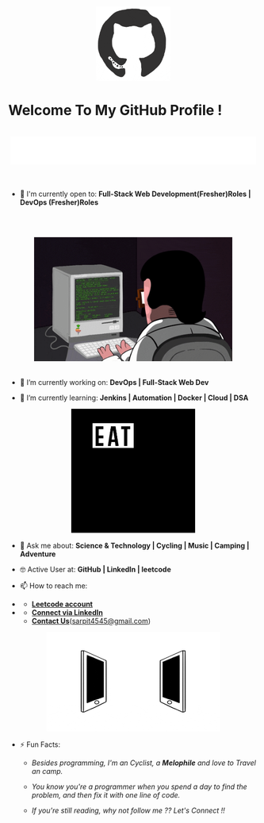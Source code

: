 <div align="center">
<img src="https://github.com/Arpit6055/Arpit6055/blob/master/octo.gif" alt="GitHub Logo" width="150" height="150" />
</div>

# Welcome To My GitHub Profile !

<br/>
<div align="center">
<img src="https://github.com/Arpit6055/Arpit6055/blob/master/screen.gif" alt="Arpit singh Typer" />
</div>
<br/>


<br/>

- 🙌 I'm currently open to: **Full-Stack Web Development(Fresher)Roles | DevOps (Fresher)Roles**

<br/><br/>

<div align="center">
<img src="https://github.com/Arpit6055/Arpit6055/blob/master/coderman.gif" alt="Coder" width="400" height="250" />
</div>
<br/>

- 🔭 I’m currently working on: **DevOps |  Full-Stack Web Dev**

- 🌱 I’m currently learning: **Jenkins | Automation | Docker | Cloud | DSA**


<div align="center">
<img src="https://github.com/Arpit6055/Arpit6055/blob/master/giphy.webp" alt="eatsleepcode" width="250" height="250" />
</div>

- 💬 Ask me about: **Science & Technology | Cycling | Music | Camping | Adventure**

- 🤓 Active User at: **GitHub | LinkedIn | leetcode**

- 📫 How to reach me:
-    * [**Leetcode account**](https://leetcode.com/arpit/)
-    * [**Connect via LinkedIn**](https://www.linkedin.com/in/arpit45)
     * [**Contact Us**](mailto:admin@w3schools.io)(sarpit4545@gmail.com)

    
<div align="center">
<img src="https://github.com/Arpit6055/Arpit6055/blob/master/connected.gif" alt="Arpit Singh" width="350" height="200" />
</div>

- ⚡ Fun Facts: 

    * *Besides programming, I'm an Cyclist, a **Melophile** and love to Travel an camp.*

    * *You know you're a programmer when you spend a day to find the problem, and then fix it with one line of code.*
    
    * *If you're still reading, why not follow me ?? Let's Connect !!*

